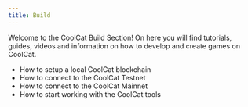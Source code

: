 ```yaml
---
title: Build
---
```


<Intro>

Welcome to the CoolCat Build Section! On here you will find tutorials, guides, videos and information on how to develop and create games on CoolCat.

</Intro>

<YouWillLearn>

- How to setup a local CoolCat blockchain
- How to connect to the CoolCat Testnet
- How to connect to the CoolCat Mainnet
- How to start working with the CoolCat tools

</YouWillLearn>
